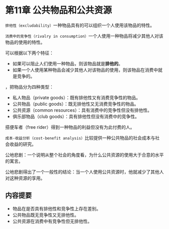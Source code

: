 # 第11章 公共物品和公共资源



`排他性（excludability）`一种物品具有的可以组织一个人使用该物品的特性。

`消费中的竞争性（rivalry in consumption）`一个人使用一种物品将减少其他人对该物品的使用的特性。

可以根据以下两个特征：

- 如果可以阻止人们使用一种物品，则该物品就是**排他的**。
- 如果一个人使用某种物品会减少其他人对该物品的使用，则该物品在消费中就是竞争的。

，把物品分为四种类型：

- 私人物品（private goods）：既有排他性又有消费竞争性的物品。
- 公共物品（public goods）：既无排他性又无消费竞争性的物品。
- 公共资源（common resources）：具有消费中的竞争性但没有排他性。
- 俱乐部物品（club goods）：具有排他性但没有消费中的竞争性。

搭便车者（free rider）得到一种物品的利益但没有为此付费的人。

`成本-收益分析（cost-benefit analysis）`比较提供一种公共物品的社会成本与社会收益的研究。

公地悲剧：一个说明从整个社会的角度看，为什么公共资源的使用大于合意的水平的寓言。

公地悲剧得出了一个一般性的结论：当一个人使用公共资源时，他就减少了其他人对这种资源的享用。



## 内容提要

- 物品在是否具有排他性和竞争性上存在差别。
- 公共物品既无竞争性又无排他性。
- 公共资源在消费中有竞争性但无排他性。

